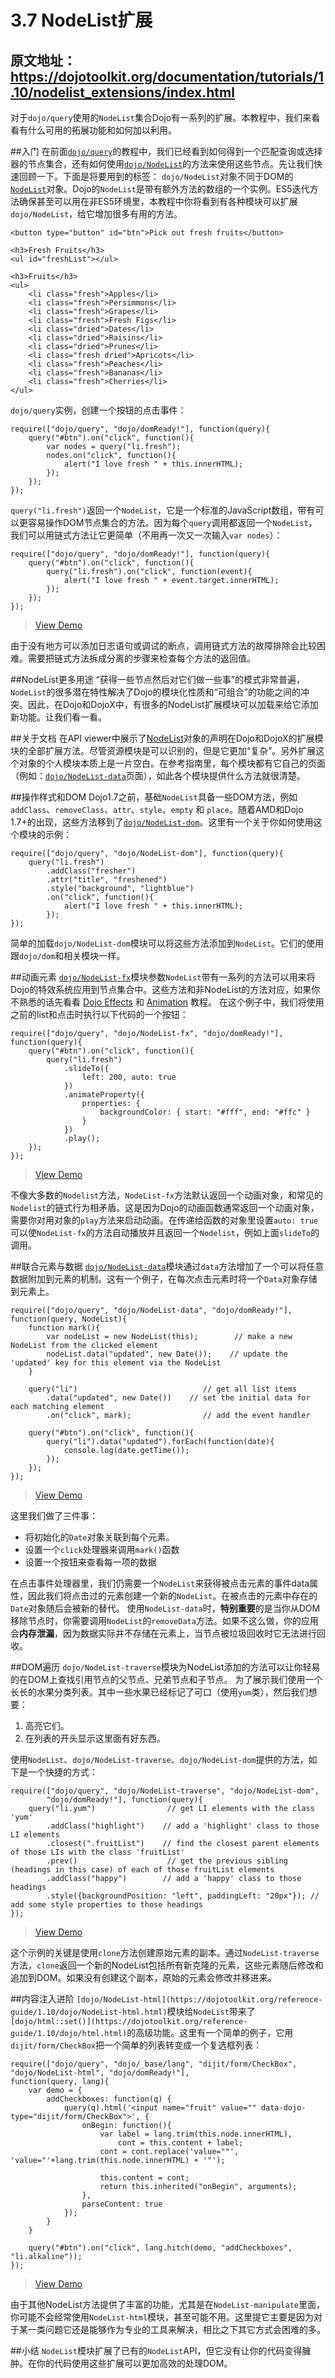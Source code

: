 # 3.7 NodeList扩展
原文地址：https://dojotoolkit.org/documentation/tutorials/1.10/nodelist_extensions/index.html
----------

对于`dojo/query`使用的`NodeList`集合Dojo有一系列的扩展。本教程中，我们来看看有什么可用的拓展功能和如何加以利用。

##入门
在前面[`dojo/query`](https://dojotoolkit.org/reference-guide/1.10/dojo/query.html)的教程中，我们已经看到如何得到一个匹配查询或选择器的节点集合，还有如何使用[`dojo/NodeList`](https://dojotoolkit.org/reference-guide/1.10/dojo/NodeList.html)的方法来使用这些节点。先让我们快速回顾一下。下面是将要用到的标签：
`dojo/NodeList`对象不同于DOM的[`NodeList`](https://developer.mozilla.org/en-US/docs/DOM/NodeList)对象。Dojo的`NodeList`是带有额外方法的数组的一个实例。ES5迭代方法确保甚至可以用在非ES5环境里，本教程中你将看到有各种模块可以扩展`dojo/NodeList`，给它增加很多有用的方法。

```
<button type="button" id="btn">Pick out fresh fruits</button>

<h3>Fresh Fruits</h3>
<ul id="freshList"></ul>

<h3>Fruits</h3>
<ul>
    <li class="fresh">Apples</li>
    <li class="fresh">Persimmons</li>
    <li class="fresh">Grapes</li>
    <li class="fresh">Fresh Figs</li>
    <li class="dried">Dates</li>
    <li class="dried">Raisins</li>
    <li class="dried">Prunes</li>
    <li class="fresh dried">Apricots</li>
    <li class="fresh">Peaches</li>
    <li class="fresh">Bananas</li>
    <li class="fresh">Cherries</li>
</ul>
```
`dojo/query`实例，创建一个按钮的点击事件：
```
require(["dojo/query", "dojo/domReady!"], function(query){
    query("#btn").on("click", function(){
        var nodes = query("li.fresh");
        nodes.on("click", function(){
            alert("I love fresh " + this.innerHTML);
        });
    });
});
```
`query("li.fresh")`返回一个`NodeList`，它是一个标准的JavaScript数组，带有可以更容易操作DOM节点集合的方法。因为每个`query`调用都返回一个`NodeList`，我们可以用链式方法让它更简单（不用再一次又一次输入`var nodes`）：

```
require(["dojo/query", "dojo/domReady!"], function(query){
    query("#btn").on("click", function(){
        query("li.fresh").on("click", function(event){
            alert("I love fresh " + event.target.innerHTML);
        });
    });
});
```
> [View Demo](https://dojotoolkit.org/documentation/tutorials/1.10/nodelist_extensions/demo/nodelist_extensions-queryRecap.html)

由于没有地方可以添加日志语句或调试的断点，调用链式方法的故障排除会比较困难。需要把链式方法拆成分离的步骤来检查每个方法的返回值。

##NodeList更多用途
“获得一些节点然后对它们做一些事”的模式非常普遍，`NodeList`的很多潜在特性解决了Dojo的模块化性质和“可组合”的功能之间的冲突。因此，在Dojo和DojoX中，有很多的NodeList扩展模块可以加载来给它添加新功能。让我们看一看。

##关于文档
在API viewer中展示了[NodeList](https://dojotoolkit.org/api/1.10/dojo/NodeList.html)对象的声明在Dojo和DojoX的扩展模块的全部扩展方法。尽管资源模块是可以识别的，但是它更加“复杂”。另外扩展这个对象的个人模块本质上是一片空白。在参考指南里，每个模块都有它自己的页面（例如：[`dojo/NodeList-data`](https://dojotoolkit.org/reference-guide/1.10/dojo/NodeList-data.html)页面），如此各个模块提供什么方法就很清楚。

##操作样式和DOM
Dojo1.7之前，基础`NodeList`具备一些DOM方法，例如`addClass`、`removeClass`、`attr`、`style`、`empty` 和 `place`。随着AMD和Dojo 1.7+的出现，这些方法移到了[`dojo/NodeList-dom`](https://dojotoolkit.org/reference-guide/1.10/dojo/NodeList-dom.html)。这里有一个关于你如何使用这个模块的示例：

```
require(["dojo/query", "dojo/NodeList-dom"], function(query){
    query("li.fresh")
        .addClass("fresher")
        .attr("title", "freshened")
        .style("background", "lightblue")
        .on("click", function(){
            alert("I love fresh " + this.innerHTML);
        });
});
```
简单的加载`dojo/NodeList-dom`模块可以将这些方法添加到`NodeList`。它们的使用跟`dojo/dom`和相关模块一样。

##动画元素
[`dojo/NodeList-fx`](https://dojotoolkit.org/reference-guide/1.10/dojo/NodeList-fx.html)模块参数`NodeList`带有一系列的方法可以用来将Dojo的特效系统应用到节点集合中。这些方法和非NodeList的方法对应，如果你不熟悉的话先看看 [Dojo Effects](https://dojotoolkit.org/documentation/tutorials/1.10/effects/) 和 [Animation](https://dojotoolkit.org/documentation/tutorials/1.10/animation/) 教程。
在这个例子中，我们将使用之前的list和点击时执行以下代码的一个按钮：
```
require(["dojo/query", "dojo/NodeList-fx", "dojo/domReady!"], function(query){
    query("#btn").on("click", function(){
        query("li.fresh")
            .slideTo({
                left: 200, auto: true
            })
            .animateProperty({
                properties: {
                    backgroundColor: { start: "#fff", end: "#ffc" }
                }
            })
            .play();
    });
});
```
> [View Demo](https://dojotoolkit.org/documentation/tutorials/1.10/nodelist_extensions/demo/nodelist_extensions-fx.html)

不像大多数的`Nodelist`方法，`NodeList-fx`方法默认返回一个动画对象，和常见的`Nodelist`的链式行为相矛盾。这是因为Dojo的动画函数通常返回一个动画对象，需要你对用对象的`play`方法来启动动画。在传递给函数的对象里设置`auto: true`可以使`NodeList-fx`的方法自动播放并且返回一个`Nodelist`，例如上面`slideTo`的调用。

##联合元素与数据
[`dojo/NodeList-data`](https://dojotoolkit.org/reference-guide/1.10/dojo/NodeList-data.html)模块通过`data`方法增加了一个可以将任意数据附加到元素的机制。这有一个例子，在每次点击元素时将一个`Data`对象存储到元素上。
```
require(["dojo/query", "dojo/NodeList-data", "dojo/domReady!"], function(query, NodeList){
    function mark(){
        var nodeList = new NodeList(this);        // make a new NodeList from the clicked element
        nodeList.data("updated", new Date());    // update the 'updated' key for this element via the NodeList
    }

    query("li")                            // get all list items
        .data("updated", new Date())    // set the initial data for each matching element
        .on("click", mark);                // add the event handler

    query("#btn").on("click", function(){
        query("li").data("updated").forEach(function(date){
            console.log(date.getTime());
        });
    });
});
```
> [View Demo](https://dojotoolkit.org/documentation/tutorials/1.10/nodelist_extensions/demo/nodelist_extensions-data.html)

这里我们做了三件事：
 - 将初始化的`Date`对象关联到每个元素。
 - 设置一个`click`处理器来调用`mark()`函数
 - 设置一个按钮来查看每一项的数据

在点击事件处理器里，我们仍需要一个`NodeList`来获得被点击元素的事件data属性，因此我们将点击过的元素创建一个新的`NodeList`。在被点击的元素中存在的`Date`对象随后会被新的替代。
使用`NodeList-data`时，**特别重要**的是当你从DOM移除节点时，你需要调用`NodeList`的`removeData`方法。如果不这么做，你的应用会**内存泄漏**，因为数据实际并不存储在元素上，当节点被垃圾回收时它无法进行回收。

##DOM遍历
 `dojo/NodeList-traverse`模块为NodeList添加的方法可以让你轻易的在DOM上查找引用节点的父节点、兄弟节点和子节点。
 为了展示我们使用一个长长的水果分类列表。其中一些水果已经标记了可口（使用`yum`类），然后我们想要：
 1. 高亮它们。
 2. 在列表的开头显示这里面有好东西。

使用`NodeList`、`dojo/NodeList-traverse`、`dojo/NodeList-dom`提供的方法，如下是一个快捷的方式：
```
require(["dojo/query", "dojo/NodeList-traverse", "dojo/NodeList-dom",
        "dojo/domReady!"], function(query){
    query("li.yum")                // get LI elements with the class 'yum'
        .addClass("highlight")    // add a 'highlight' class to those LI elements
        .closest(".fruitList")    // find the closest parent elements of those LIs with the class 'fruitList'
        .prev()                    // get the previous sibling (headings in this case) of each of those fruitList elements
        .addClass("happy")        // add a 'happy' class to those headings
        .style({backgroundPosition: "left", paddingLeft: "20px"}); // add some style properties to those headings
});
```
> [View Demo](https://dojotoolkit.org/documentation/tutorials/1.10/nodelist_extensions/demo/nodelist_extensions-traverse.html)

这个示例的关键是使用`clone`方法创建原始元素的副本。通过`NodeList-traverse`方法，`clone`返回一个新的NodeList包括所有新克隆的元素，这些元素随后修改和追加到DOM。如果没有创建这个副本，原始的元素会修改并移进来。

##内容注入进阶
`[dojo/NodeList-html](https://dojotoolkit.org/reference-guide/1.10/dojo/NodeList-html.html)`模块给`NodeList`带来了`[dojo/html::set()](https://dojotoolkit.org/reference-guide/1.10/dojo/html.html)`的高级功能。这里有一个简单的例子，它用`dijit/form/CheckBox`把一个简单的列表转变成一个复选框列表：
```
require(["dojo/query", "dojo/_base/lang", "dijit/form/CheckBox", "dojo/NodeList-html", "dojo/domReady!"],
function(query, lang){
    var demo = {
        addCheckboxes: function(q) {
            query(q).html('<input name="fruit" value="" data-dojo-type="dijit/form/CheckBox">', {
                onBegin: function(){
                    var label = lang.trim(this.node.innerHTML),
                        cont = this.content + label;
                    cont = cont.replace('value=""', 'value="'+lang.trim(this.node.innerHTML) + '"');

                    this.content = cont;
                    return this.inherited("onBegin", arguments);
                },
                parseContent: true
            });
        }
    }

    query("#btn").on("click", lang.hitch(demo, "addCheckboxes", "li.alkaline"));
});
```
> [View Demo](https://dojotoolkit.org/documentation/tutorials/1.10/nodelist_extensions/demo/nodelist_extensions-htmlSet.html)

由于其他NodeList方法提供了丰富的功能，尤其是在`NodeList-manipulate`里面，你可能不会经常使用`NodeList-html`模块，甚至可能不用。这里提它主要是因为对于某一类问题它还是能够作为专业的工具来解决，相比之下其它方式会困难的多。

##小结
`NodeList`模块扩展了已有的`NodeList`API，但它没有让你的代码变得臃肿。在你的代码使用这些扩展可以更加高效的处理DOM。